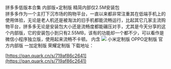 拼多多低版本合集 内部版+定制版 精简内部仅2.5M安装包                                                   
拼多多作为一个主打下沉市场的购物平台，一直以来都非常注重其在低端手机上的使用体验，无论是老人机还是被淘汰的旧手机都能流畅运行，比起其它几家主流购物平台，拼多多无论是安装包大小还是流畅度都能碾压对手，尤其是今天分享的这个内部版，它的安装包小到只有2.55MB，该有的功能却一个都不少，可以看作是微信小程序独立版，使用起来流畅不卡顿。
内含
![](https://s2.loli.net/2025/08/08/GmTl6NHfkxvFbuE.webp)
小米定制版 OPPO定制版 官方内部版 一加定制版 荣耀定制版
下载地址：

[https://pan.quark.cn/s/719af86c2641](https://pan.quark.cn/s/719af86c2641)




